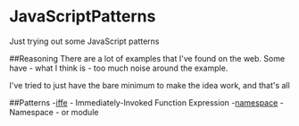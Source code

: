# JavaScriptPatterns
Just trying out some JavaScript patterns

##Reasoning
There are a lot of examples that I've found on the web. Some have - what I think is - too much noise around the example.

I've tried to just have the bare minimum to make the idea work, and that's all

##Patterns
 -[iffe](/iife) - Immediately-Invoked Function Expression
 -[namespace](/namespace) - Namespace - or module
